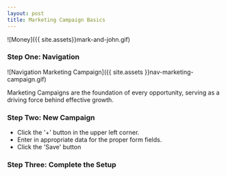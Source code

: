 ```yaml
---
layout: post
title: Marketing Campaign Basics
---
```


![Money]({{ site.assets}}mark-and-john.gif)

### Step One: Navigation

![Navigation Marketing Campaign]({{ site.assets }}nav-marketing-campaign.gif)

Marketing Campaigns are the foundation of every opportunity, serving as a driving force behind effective growth.

### Step Two: New Campaign

* Click the '+' button in the upper left corner.
* Enter in appropriate data for the proper form fields.
* Click the 'Save' button

### Step Three: Complete the Setup
